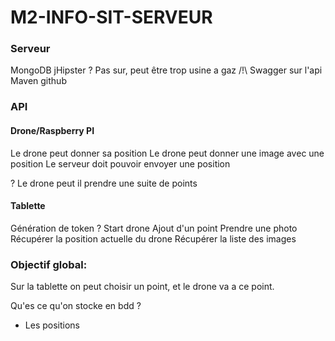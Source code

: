 # M2-INFO-SIT-SERVEUR

### Serveur
MongoDB
jHipster ? Pas sur, peut être trop usine a gaz
/!\ Swagger sur l'api
Maven
github

### API

#### Drone/Raspberry PI
Le drone peut donner sa position
Le drone peut donner une image avec une position
Le serveur doit pouvoir envoyer une position

? Le drone peut il prendre une suite de points

#### Tablette
Génération de token
? Start drone
Ajout d'un point
Prendre une photo
Récupérer la position actuelle du drone
Récupérer la liste des images









### Objectif  global: 
Sur la tablette on peut choisir un point, et le drone va a ce point.


Qu'es ce qu'on stocke en bdd ?
 - Les positions
 
